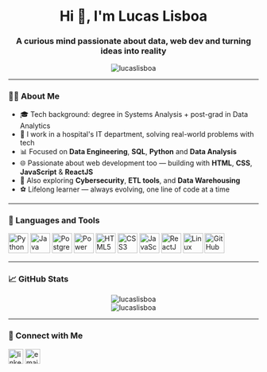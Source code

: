 <h1 align="center">Hi 👋, I'm Lucas Lisboa</h1>
<h3 align="center">A curious mind passionate about data, web dev and turning ideas into reality</h3>

<p align="center">
  <img src="https://komarev.com/ghpvc/?username=lucaslisboa&label=Profile%20views&color=0e75b6&style=flat" alt="lucaslisboa" />
</p>

---

### 👨‍💻 About Me

- 🎓 Tech background: degree in Systems Analysis + post-grad in Data Analytics  
- 💼 I work in a hospital's IT department, solving real-world problems with tech  
- 📊 Focused on **Data Engineering**, **SQL**, **Python** and **Data Analysis**  
- 🌐 Passionate about web development too — building with **HTML**, **CSS**, **JavaScript** & **ReactJS**  
- 🔐 Also exploring **Cybersecurity**, **ETL tools**, and **Data Warehousing**  
- ⚽ Lifelong learner — always evolving, one line of code at a time

---

### 🧰 Languages and Tools

<p align="left">
  <!-- Data & Programming -->
  <img src="https://cdn.jsdelivr.net/gh/devicons/devicon/icons/python/python-original.svg" height="40" alt="Python" />
  <img src="https://cdn.jsdelivr.net/gh/devicons/devicon/icons/java/java-original.svg" height="40" alt="Java" />
  <img src="https://cdn.jsdelivr.net/gh/devicons/devicon/icons/postgresql/postgresql-original.svg" height="40" alt="PostgreSQL" />
  <img src="https://cdn.jsdelivr.net/gh/devicons/devicon/icons/powerbi/powerbi-original.svg" height="40" alt="Power BI" />

  <!-- Web Development -->
  <img src="https://cdn.jsdelivr.net/gh/devicons/devicon/icons/html5/html5-original.svg" height="40" alt="HTML5" />
  <img src="https://cdn.jsdelivr.net/gh/devicons/devicon/icons/css3/css3-original.svg" height="40" alt="CSS3" />
  <img src="https://cdn.jsdelivr.net/gh/devicons/devicon/icons/javascript/javascript-original.svg" height="40" alt="JavaScript" />
  <img src="https://cdn.jsdelivr.net/gh/devicons/devicon/icons/react/react-original.svg" height="40" alt="ReactJS" />

  <!-- Tools -->
  <img src="https://cdn.jsdelivr.net/gh/devicons/devicon/icons/linux/linux-original.svg" height="40" alt="Linux" />
  <img src="https://cdn.jsdelivr.net/gh/devicons/devicon/icons/github/github-original.svg" height="40" alt="GitHub" />
</p>

---

### 📈 GitHub Stats

<p align="center">
  <img src="https://github-readme-stats.vercel.app/api?username=lucasmlisboa&show_icons=true&theme=default" alt="lucaslisboa" />
  <br />
  <img src="https://github-readme-streak-stats.herokuapp.com/?user=lucasmlisboa&theme=default" alt="lucaslisboa" />
</p>

---

### 🔗 Connect with Me

<p align="left">
  <a href="https://www.linkedin.com/in/lucasmlisboa/" target="blank"><img align="center" src="https://cdn-icons-png.flaticon.com/512/174/174857.png" alt="linkedin" height="30" width="30" /></a>
  <a href="mailto:lucaslisboapro@gmail.com"><img align="center" src="https://cdn-icons-png.flaticon.com/512/732/732200.png" alt="email" height="30" width="30" /></a>
</p>
